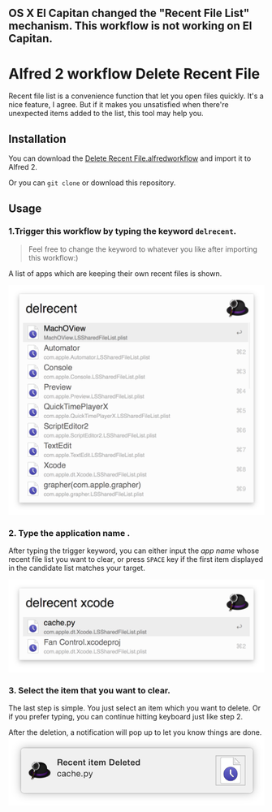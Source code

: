 ## OS X El Capitan changed the "Recent File List" mechanism. This workflow is not working on El Capitan.

# Alfred 2 workflow Delete Recent File

Recent file list is a convenience function that let you open files quickly.
It's a nice feature, I agree. But if it makes you unsatisfied when there're unexpected items added to the list,
this tool may help you.

## Installation

You can download the [Delete Recent File.alfredworkflow](https://github.com/tyeen/delete_recent_file/raw/master/Delete%20Recent%20Files.alfredworkflow) and import it to Alfred 2.

Or you can `git clone` or download this repository.

## Usage
### 1.Trigger this workflow by typing the keyword `delrecent`.
> Feel free to change the keyword to whatever you like after importing this workflow:)

A list of apps which are keeping their own recent files is shown.

![](https://raw.githubusercontent.com/tyeen/delete_recent_file/master/screenshot/trigger.png)

### 2. Type the application name .
After typing the trigger keyword, you can either input the *app name* whose recent file list you want to clear, or press `SPACE` key if the first item displayed in the candidate list matches your target.

![](https://raw.githubusercontent.com/tyeen/delete_recent_file/master/screenshot/application_selection.png)

### 3. Select the item that you want to clear.
The last step is simple. You just select an item which you want to delete. Or if you prefer typing,
you can continue hitting keyboard just like step 2.

After the deletion, a notification will pop up to let you know things are done.
![](https://raw.githubusercontent.com/tyeen/delete_recent_file/master/screenshot/finish_notification.png)
